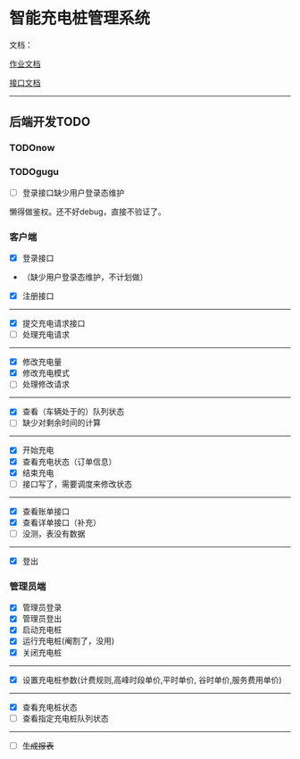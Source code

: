 # 智能充电桩管理系统

文档：

[作业文档](https://xydchcnnf8.feishu.cn/drive/folder/fldcnug1JMxcVQkgOoCPPwrz0Ch)

[接口文档](https://fsbupteducn.feishu.cn/docx/Hg3Tdv3N5oV8gxx5q8Jc6eYWn8e)

---

## 后端开发TODO

### TODOnow

### TODOgugu

- [ ] 登录接口缺少用户登录态维护

懒得做鉴权。还不好debug，直接不验证了。

### 客户端
- [x] 登录接口
- （缺少用户登录态维护，不计划做）
- [x] 注册接口

---

- [x] 提交充电请求接口
- [ ] 处理充电请求

---

- [x] 修改充电量
- [x] 修改充电模式
- [ ] 处理修改请求

---


- [x] 查看（车辆处于的）队列状态
- [ ] 缺少对剩余时间的计算

---

- [x] 开始充电
- [x] 查看充电状态（订单信息）
- [x] 结束充电
- [ ] 接口写了，需要调度来修改状态

---

- [x] 查看账单接口
- [x] 查看详单接口（补充）
- [ ] 没测，表没有数据

---

- [x] 登出

### 管理员端
- [x] 管理员登录
- [x] 管理员登出
- [x] 启动充电桩
- [x] 运行充电桩(阉割了，没用)
- [x] 关闭充电桩

---

- [x] 设置充电桩参数(计费规则,高峰时段单价,平时单价, 谷时单价,服务费用单价)

---

- [x] 查看充电桩状态
- [ ] 查看指定充电桩队列状态

---

- [ ] ~~生成报表~~


